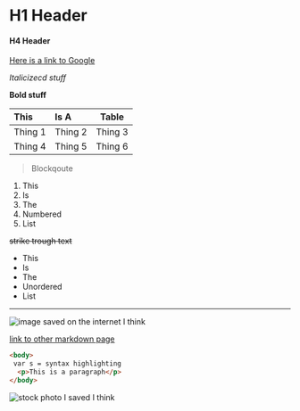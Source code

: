 # H1 Header

#### H4 Header

[Here is a link to Google](https://www.google.com/)

_Italicizecd stuff_

__Bold stuff__

| This   | Is A  | Table
| :------------- | :------------- | -------- |
| Thing 1       | Thing 2      | Thing 3
|Thing 4 |Thing 5 | Thing 6

> Blockqoute

1. This
2. Is
3. The
4. Numbered
5. List

~~strike trough text~~

- This
- Is
- The
- Unordered
- List

***

![image saved on the internet I think](https://images-gmi-pmc.edge-generalmills.com/612d8afe-a787-45bd-9276-f4d9e23d202d.jpg)

[link to other markdown page](https://github.com/jar357/markdown/blob/master/other%20markdown%20page)

```html
<body>
 var s = syntax highlighting
  <p>This is a paragraph</p>
</body>
 ```
 ![stock photo I saved I think](https://www.teachprivacy.com/wp-content/uploads/Hacker1.jpg)
